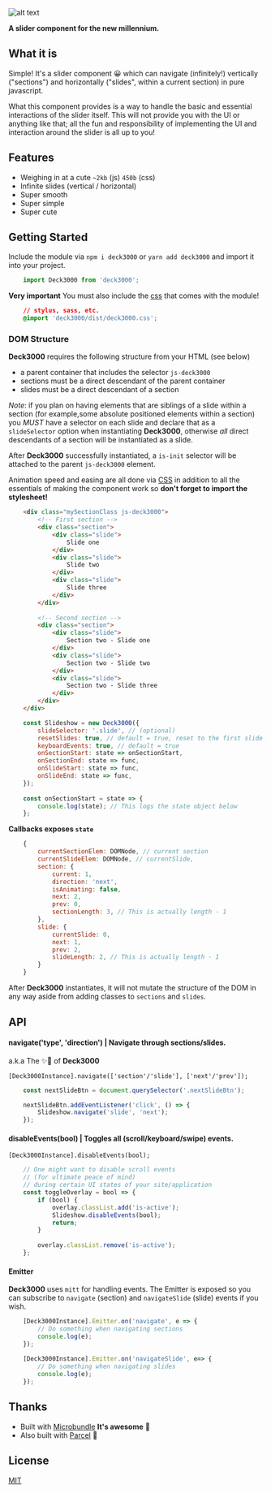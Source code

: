 ![alt text](https://image.ibb.co/diKhV8/deck3k.png "Deck3000")

**A slider component for the new millennium.**

## What it is
Simple! It's a slider component 😀 which can navigate (infinitely!) vertically ("sections") and horizontally ("slides", within a current section) in pure javascript.

What this component provides is a way to handle the basic and essential interactions of the slider itself. This will not provide you with the UI or anything like that; all the fun and responsibility of implementing the UI and interaction around the slider is all up to you!

## Features
- Weighing in at a cute `~2kb` (js) `450b` (css)
- Infinite slides (vertical / horizontal)
- Super smooth
- Super simple
- Super cute


## Getting Started

Include the module via `npm i deck3000` or `yarn add deck3000` and import it into your project.

```js
    import Deck3000 from 'deck3000';
```

**Very important** You must also include the [css](https://github.com/ezekielaquino/Deck3000/blob/master/dist/deck3000.css) that comes with the module!

```css
    // stylus, sass, etc.
    @import 'deck3000/dist/deck3000.css';
```

### DOM Structure
**Deck3000** requires the following structure from your HTML (see below)
- a parent container that includes the selector `js-deck3000`
- sections must be a direct descendant of the parent container
- slides must be a direct descendant of a section

*Note*: if you plan on having elements that are siblings of a slide within a section (for example,some absolute positioned elements within a section) you *MUST* have a selector on each slide and declare that as a `slideSelector` option when instantiating **Deck3000**, otherwise *all* direct descendants of a section will be instantiated as a slide.

After **Deck3000** successfully instantiated, a `is-init` selector will be attached to the parent `js-deck3000` element.

Animation speed and easing are all done via [CSS](https://github.com/ezekielaquino/Deck3000/blob/5ac9c62b4b78e2b2ec27a05f45533c58dca27cb2/dist/deck3000.css#L21) in addition to all the essentials of making the component work so **don't forget to import the stylesheet!**

```html
    <div class="mySectionClass js-deck3000">
        <!-- First section -->
        <div class="section">
            <div class="slide">
                Slide one
            </div>
            <div class="slide">
                Slide two
            </div>
            <div class="slide">
                Slide three
            </div>
        </div>
        
        <!-- Second section -->
        <div class="section">
            <div class="slide">
                Section two - Slide one
            </div>
            <div class="slide">
                Section two - Slide two
            </div>
            <div class="slide">
                Section two - Slide three
            </div>
        </div>
    </div>
```

```js
    const Slideshow = new Deck3000({
        slideSelector: '.slide', // (optional)
        resetSlides: true, // default = true, reset to the first slide of a section
        keyboardEvents: true, // default = true
        onSectionStart: state => onSectionStart,
        onSectionEnd: state => func,
        onSlideStart: state => func,
        onSlideEnd: state => func,
    });
    
    const onSectionStart = state => {
        console.log(state); // This logs the state object below
    };
```

**Callbacks exposes `state`**
```js
    {
        currentSectionElem: DOMNode, // current section
        currentSlideElem: DOMNode, // currentSlide,
        section: {
            current: 1,
            direction: 'next',
            isAnimating: false,
            next: 2,
            prev: 0,
            sectionLength: 3, // This is actually length - 1
        },
        slide: {
            currentSlide: 0,
            next: 1,
            prev: 2,
            slideLength: 2, // This is actually length - 1
        }
    }
```

After **Deck3000** instantiates, it will not mutate the structure of the DOM in any way aside from adding classes to `sections` and `slides`.

## API

#### navigate('type', 'direction') | Navigate through sections/slides.

a.k.a The ✨🥩 of **Deck3000**

`[Deck3000Instance].navigate(['section'/'slide'], ['next'/'prev']);`

```js
    const nextSlideBtn = document.querySelector('.nextSlideBtn');

    nextSlideBtn.addEventListener('click', () => {
        Slideshow.navigate('slide', 'next');
    });
```

#### disableEvents(bool) | Toggles all (scroll/keyboard/swipe) events.

`[Deck3000Instance].disableEvents(bool);`


```js
    // One might want to disable scroll events
    // (for ultimate peace of mind)
    // during certain UI states of your site/application
    const toggleOverlay = bool => {
        if (bool) {
            overlay.classList.add('is-active');
            Slideshow.disableEvents(bool);
            return;
        }
        
        overlay.classList.remove('is-active');
    };
```

#### Emitter
**Deck3000** uses `mitt` for handling events. The Emitter is exposed so you can subscribe to `navigate` (section) and `navigateSlide` (slide) events if you wish.

```js
    [Deck3000Instance].Emitter.on('navigate', e => {
        // Do something when navigating sections
        console.log(e);
    });
    
    [Deck3000Instance].Emitter.on('navigateSlide', e=> {
        // Do something when navigating slides
        console.log(e);
    });
```

## Thanks
- Built with [Microbundle](https://github.com/developit/microbundle) **It's awesome** 💃
- Also built with [Parcel](https://parceljs.org/) 🕺

## License
[MIT](https://oss.ninja/mit)

